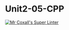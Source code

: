 # Unit2-05-CPP
[![Mr Coxall's Super Linter](https://github.com/ICS3U-Programming-KevinC/Unit2-05-CPP/workflows/Mr%20Coxall's%20Super%20Linter/badge.svg)](https://github.com/ICS3U-Programming-KevinC/Unit2-05-CPP/actions/)
